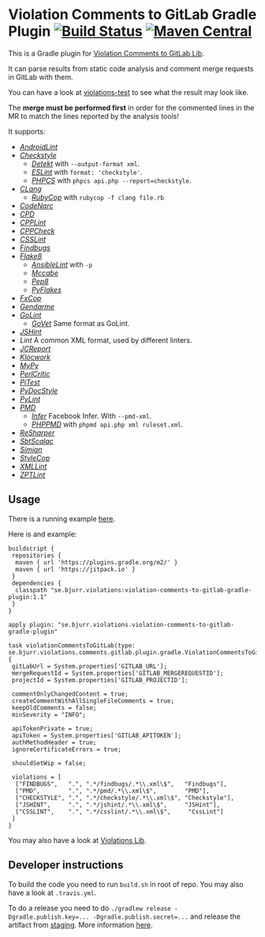 # Violation Comments to GitLab Gradle Plugin [![Build Status](https://travis-ci.org/tomasbjerre/violation-comments-to-gitlab-gradle-plugin.svg?branch=master)](https://travis-ci.org/tomasbjerre/violation-comments-to-gitlab-gradle-plugin) [![Maven Central](https://maven-badges.herokuapp.com/maven-central/se.bjurr.violations/violation-comments-to-gitlab-gradle-plugin/badge.svg)](https://maven-badges.herokuapp.com/maven-central/se.bjurr.violations/violation-comments-to-gitlab-gradle-plugin)

This is a Gradle plugin for [Violation Comments to GitLab Lib](https://github.com/tomasbjerre/violation-comments-to-gitlab-lib).

It can parse results from static code analysis and comment merge requests in GitLab with them.

You can have a look at [violations-test](https://gitlab.com/tomas.bjerre85/violations-test/merge_requests/1) to see what the result may look like.

The **merge must be performed first** in order for the commented lines in the MR to match the lines reported by the analysis tools!

It supports:
 * [_AndroidLint_](http://developer.android.com/tools/help/lint.html)
 * [_Checkstyle_](http://checkstyle.sourceforge.net/)
   * [_Detekt_](https://github.com/arturbosch/detekt) with `--output-format xml`.
   * [_ESLint_](https://github.com/sindresorhus/grunt-eslint) with `format: 'checkstyle'`.
   * [_PHPCS_](https://github.com/squizlabs/PHP_CodeSniffer) with `phpcs api.php --report=checkstyle`.
 * [_CLang_](https://clang-analyzer.llvm.org/)
   * [_RubyCop_](http://rubocop.readthedocs.io/en/latest/formatters/) with `rubycop -f clang file.rb`
 * [_CodeNarc_](http://codenarc.sourceforge.net/)
 * [_CPD_](http://pmd.sourceforge.net/pmd-4.3.0/cpd.html)
 * [_CPPLint_](https://github.com/theandrewdavis/cpplint)
 * [_CPPCheck_](http://cppcheck.sourceforge.net/)
 * [_CSSLint_](https://github.com/CSSLint/csslint)
 * [_Findbugs_](http://findbugs.sourceforge.net/)
 * [_Flake8_](http://flake8.readthedocs.org/en/latest/)
   * [_AnsibleLint_](https://github.com/willthames/ansible-lint) with `-p`
   * [_Mccabe_](https://pypi.python.org/pypi/mccabe)
   * [_Pep8_](https://github.com/PyCQA/pycodestyle)
   * [_PyFlakes_](https://pypi.python.org/pypi/pyflakes)
 * [_FxCop_](https://en.wikipedia.org/wiki/FxCop)
 * [_Gendarme_](http://www.mono-project.com/docs/tools+libraries/tools/gendarme/)
 * [_GoLint_](https://github.com/golang/lint)
   * [_GoVet_](https://golang.org/cmd/vet/) Same format as GoLint.
 * [_JSHint_](http://jshint.com/)
 * _Lint_ A common XML format, used by different linters.
 * [_JCReport_](https://github.com/jCoderZ/fawkez/wiki/JcReport)
 * [_Klocwork_](http://www.klocwork.com/products-services/klocwork/static-code-analysis)
 * [_MyPy_](https://pypi.python.org/pypi/mypy-lang)
 * [_PerlCritic_](https://github.com/Perl-Critic)
 * [_PiTest_](http://pitest.org/)
 * [_PyDocStyle_](https://pypi.python.org/pypi/pydocstyle)
 * [_PyLint_](https://www.pylint.org/)
 * [_PMD_](https://pmd.github.io/)
   * [_Infer_](http://fbinfer.com/) Facebook Infer. With `--pmd-xml`.
   * [_PHPPMD_](https://phpmd.org/) with `phpmd api.php xml ruleset.xml`.
 * [_ReSharper_](https://www.jetbrains.com/resharper/)
 * [_SbtScalac_](http://www.scala-sbt.org/)
 * [_Simian_](http://www.harukizaemon.com/simian/)
 * [_StyleCop_](https://stylecop.codeplex.com/)
 * [_XMLLint_](http://xmlsoft.org/xmllint.html)
 * [_ZPTLint_](https://pypi.python.org/pypi/zptlint)

 
## Usage ##
There is a running example [here](https://github.com/tomasbjerre/violation-comments-to-gitlab-gradle-plugin/tree/master/violation-comments-to-gitlab-gradle-plugin-example).

Here is and example: 

```
buildscript {
 repositories {
  maven { url 'https://plugins.gradle.org/m2/' }
  maven { url 'https://jitpack.io' }
 }
 dependencies {
  classpath "se.bjurr.violations:violation-comments-to-gitlab-gradle-plugin:1.1"
 }
}

apply plugin: "se.bjurr.violations.violation-comments-to-gitlab-gradle-plugin"

task violationCommentsToGitLab(type: se.bjurr.violations.comments.gitlab.plugin.gradle.ViolationCommentsToGitLabTask) {
 gitLabUrl = System.properties['GITLAB_URL'];
 mergeRequestId = System.properties['GITLAB_MERGEREQUESTID'];
 projectId = System.properties['GITLAB_PROJECTID'];

 commentOnlyChangedContent = true;
 createCommentWithAllSingleFileComments = true;
 keepOldComments = false;
 minSeverity = "INFO";

 apiTokenPrivate = true;
 apiToken = System.properties['GITLAB_APITOKEN'];
 authMethodHeader = true;
 ignoreCertificateErrors = true;

 shouldSetWip = false;

 violations = [
  ["FINDBUGS",   ".", ".*/findbugs/.*\\.xml\$",   "Findbugs"],
  ["PMD",        ".", ".*/pmd/.*\\.xml\$",        "PMD"],
  ["CHECKSTYLE", ".", ".*/checkstyle/.*\\.xml\$", "Checkstyle"],
  ["JSHINT",     ".", ".*/jshint/.*\\.xml\$",     "JSHint"],
  ["CSSLINT",    ".", ".*/csslint/.*\\.xml\$",     "CssLint"]
 ]
}
```

You may also have a look at [Violations Lib](https://github.com/tomasbjerre/violations-lib).

## Developer instructions

To build the code you need to run `build.sh` in root of repo. You may also have a look at `.travis.yml`.

To do a release you need to do `./gradlew release -Dgradle.publish.key=... -Dgradle.publish.secret=...` and release the artifact from [staging](https://oss.sonatype.org/#stagingRepositories). More information [here](http://central.sonatype.org/pages/releasing-the-deployment.html).
